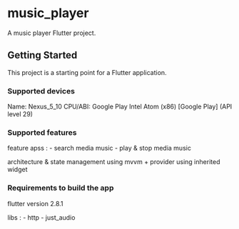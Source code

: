 # music_player

A music player Flutter project.

## Getting Started

This project is a starting point for a Flutter application.

### Supported devices


Name: Nexus_5_10 CPU/ABI: Google Play Intel Atom (x86) [Google Play] (API level 29)

### Supported features

feature apss :
    - search media music
    - play & stop media music

architecture & state management using mvvm + provider using inherited widget 


### Requirements to build the app

flutter version 2.8.1

libs :
    - http
    - just_audio


